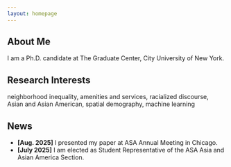 ```yaml
---
layout: homepage
---
```


## About Me

I am a Ph.D. candidate at The Graduate Center, City University of New York.

## Research Interests

neighborhood inequality, amenities and services, racialized discourse, Asian and Asian American, spatial demography, machine learning

## News

- **[Aug. 2025]** I presented my paper at ASA Annual Meeting in Chicago.
- **[July 2025]** I am elected as Student Representative of the ASA Asia and Asian America Section. 
